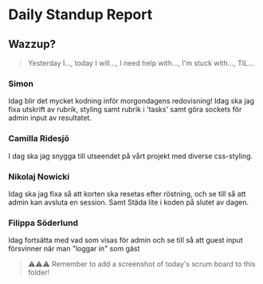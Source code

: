 # Daily Standup Report

## Wazzup?

> Yesterday I…, today I will…, I need help with…, I'm stuck with…, TIL…

### Simon

Idag blir det mycket kodning inför morgondagens redovisning! Idag ska jag fixa utskrift av rubrik, styling samt rubrik i 'tasks' samt göra sockets för admin input av resultatet.

### Camilla Ridesjö

I dag ska jag snygga till utseendet på vårt projekt med diverse css-styling.

### Nikolaj Nowicki

Idag ska jag fixa så att korten ska resetas efter röstning, och se till så att admin kan avsluta en session. Samt Städa lite i koden på slutet av dagen.

### Filippa Söderlund

Idag fortsätta med vad som visas för admin och se till så att guest input försvinner när man "loggar in" som gäst 

> ⚠️⚠️⚠️ Remember to add a screenshot of today's scrum board to this folder!
